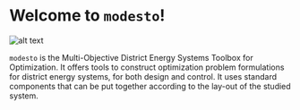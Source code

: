 # Welcome to ``modesto``!

![alt text](https://gitlab.mech.kuleuven.be/u0111619/m-oDESTO/blob/master/misc/Logo/modesto.png "Modesto Logo")

``modesto`` is the Multi-Objective District Energy Systems Toolbox for Optimization.
It offers tools to construct optimization problem formulations for district energy systems,
for both design and control. 
It uses standard components that can be put together according to the lay-out 
of the studied system.